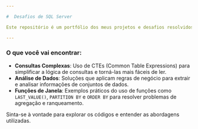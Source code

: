 ```yaml
---

#  Desafios de SQL Server

Este repositório é um portfólio dos meus projetos e desafios resolvidos em **SQL Server**. Ele demonstra minha habilidade em trabalhar com dados e criar soluções eficientes para problemas de negócio.

---
```


###  O que você vai encontrar:

* **Consultas Complexas**: Uso de CTEs (Common Table Expressions) para simplificar a lógica de consultas e torná-las mais fáceis de ler.
* **Análise de Dados**: Soluções que aplicam regras de negócio para extrair e analisar informações de conjuntos de dados.
* **Funções de Janela**: Exemplos práticos do uso de funções como `LAST_VALUE()`, `PARTITION BY` e `ORDER BY` para resolver problemas de agregação e ranqueamento.

Sinta-se à vontade para explorar os códigos e entender as abordagens utilizadas.
